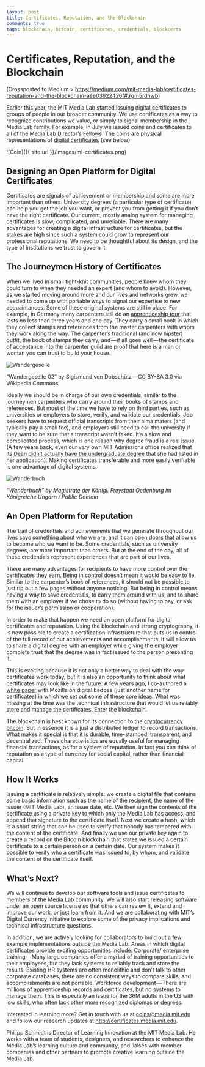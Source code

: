 ```yaml
---
layout: post
title: Certificates, Reputation, and the Blockchain
comments: true
tags: blockchain, bitcoin, certificates, credentials, blockcerts
---
```


# Certificates, Reputation, and the Blockchain

(Crossposted to Medium > https://medium.com/mit-media-lab/certificates-reputation-and-the-blockchain-aee03622426f#.rgm5rdnwb)

Earlier this year, the MIT Media Lab started issuing digital certificates to groups of people in our broader community. We use certificates as a way to recognize contributions we value, or simply to signal membership in the Media Lab family. For example, in July we issued coins and certificates to all of the [Media Lab Director’s Fellows](https://www.media.mit.edu/people/?filter=directors-fellow). The coins are physical representations of [digital certificates](https://certs.media.mit.edu/8ca9cad234bdc2136532072e4a01b4898d45ef128d0cec499e76903787b9430d) (see below).

![Coin]({{ site.url }}/images/ml-certificates.png)
 
## Designing an Open Platform for Digital Certificates

Certificates are signals of achievement or membership and some are more important than others. University degrees (a particular type of certificate) can help you get the job you want, or prevent you from getting it if you don’t have the right certificate. Our current, mostly analog system for managing certificates is slow, complicated, and unreliable. There are many advantages for creating a digital infrastructure for certificates, but the stakes are high since such a system could grow to represent our professional reputations. We need to be thoughtful about its design, and the type of institutions we trust to govern it.

## The Journeymen History of Certificates

When we lived in small tight-knit communities, people knew whom they could turn to when they needed an expert (and whom to avoid). However, as we started moving around more and our lives and networks grew, we needed to come up with portable ways to signal our expertise to new acquaintances. Some of these original systems are still in place. For example, in Germany many carpenters still do an [apprenticeship tour](https://en.wikipedia.org/wiki/Journeyman_years) that lasts no less than three years and one day. They carry a small book in which they collect stamps and references from the master carpenters with whom they work along the way. The carpenter’s traditional (and now hipster) outfit, the book of stamps they carry, and — if all goes well — the certificate of acceptance into the carpenter guild are proof that here is a man or woman you can trust to build your house.

![Wandergeselle](https://upload.wikimedia.org/wikipedia/commons/thumb/3/33/Wandergeselle_02.JPG/640px-Wandergeselle_02.JPG)

“Wandergeselle 02” by Sigismund von Dobschütz — CC BY-SA 3.0 via Wikipedia Commons

Ideally we should be in charge of our own credentials, similar to the journeymen carpenters who carry around their books of stamps and references. But most of the time we have to rely on third parties, such as universities or employers to store, verify, and validate our credentials. Job seekers have to request official transcripts from their alma maters (and typically pay a small fee), and employers still need to call the university if they want to be sure that a transcript wasn’t faked. It’s a slow and complicated process, which is one reason why degree fraud is a real issue. (A few years back, even our very own MIT Admissions office realized that its [Dean didn’t actually have the undergraduate degree](http://www.nytimes.com/2007/04/27/us/27mit.html) that she had listed in her application). Making certificates transferable and more easily verifiable is one advantage of digital systems.

![Wanderbuch](https://upload.wikimedia.org/wikipedia/commons/thumb/3/3c/Wanderbuch2.jpg/607px-Wanderbuch2.jpg)

*“Wanderbuch” by Magistrate der Königl. Freystadt Oedenburg im Königreiche Ungarn / Public Domain*

## An Open Platform for Reputation

The trail of credentials and achievements that we generate throughout our lives says something about who we are, and it can open doors that allow us to become who we want to be. Some credentials, such as university degrees, are more important than others. But at the end of the day, all of these credentials represent experiences that are part of our lives.

There are many advantages for recipients to have more control over the certificates they earn. Being in control doesn’t mean it would be easy to lie. Similar to the carpenter’s book of references, it should not be possible to just rip out a few pages without anyone noticing. But being in control means having a way to save credentials, to carry them around with us, and to share them with an employer if we chose to do so (without having to pay, or ask for the issuer’s permission or cooperation).

In order to make that happen we need an open platform for digital certificates and reputation. Using the blockchain and strong cryptography, it is now possible to create a certification infrastructure that puts us in control of the full record of our achievements and accomplishments. It will allow us to share a digital degree with an employer while giving the employer complete trust that the degree was in fact issued to the person presenting it.

This is exciting because it is not only a better way to deal with the way certificates work today, but it is also an opportunity to think about what certificates may look like in the future. A few years ago, I co-authored a [white paper](https://wiki.mozilla.org/images/b/b1/OpenBadges-Working-Paper_092011.pdf) with Mozilla on digital badges (just another name for certificates) in which we set out some of these core ideas. What was missing at the time was the technical infrastructure that would let us reliably store and manage the certificates. Enter the blockchain.

The blockchain is best known for its connection to the [cryptocurrency bitcoin](https://en.wikipedia.org/wiki/Bitcoin). But in essence it is a just a distributed ledger to record transactions. What makes it special is that it is durable, time-stamped, transparent, and decentralized. Those characteristics are equally useful for managing financial transactions, as for a system of reputation. In fact you can think of reputation as a type of currency for social capital, rather than financial capital.

## How It Works

Issuing a certificate is relatively simple: we create a digital file that contains some basic information such as the name of the recipient, the name of the issuer (MIT Media Lab), an issue date, etc. We then sign the contents of the certificate using a private key to which only the Media Lab has access, and append that signature to the certificate itself. Next we create a hash, which is a short string that can be used to verify that nobody has tampered with the content of the certificate. And finally we use our private key again to create a record on the Bitcoin blockchain that states we issued a certain certificate to a certain person on a certain date. Our system makes it possible to verify who a certificate was issued to, by whom, and validate the content of the certificate itself.

## What’s Next?

We will continue to develop our software tools and issue certificates to members of the Media Lab community. We will also start releasing software under an open source license so that others can review it, extend and improve our work, or just learn from it. And we are collaborating with MIT’s Digital Currency Initiative to explore some of the privacy implications and technical infrastructure questions.

In addition, we are actively looking for collaborators to build out a few example implementations outside the Media Lab. Areas in which digital certificates provide exciting opportunities include:
		Corporate/ enterprise training — Many large companies offer a myriad of training opportunities to their employees, but they lack systems to reliably track and store the results. Existing HR systems are often monolithic and don’t talk to other corporate databases, there are no consistent ways to compare skills, and accomplishments are not portable.
		Workforce development — There are millions of apprenticeship records and certificates, but no systems to manage them. This is especially an issue for the 36M adults in the US with low skills, who often lack other more recognized diplomas or degrees.

Interested in learning more? Get in touch with us at coins@media.mit.edu and follow our research updates at http://certificates.media.mit.edu.

Philipp Schmidt is Director of Learning Innovation at the MIT Media Lab. He works with a team of students, designers, and researchers to enhance the Media Lab’s learning culture and community, and liaises with member companies and other partners to promote creative learning outside the Media Lab.
